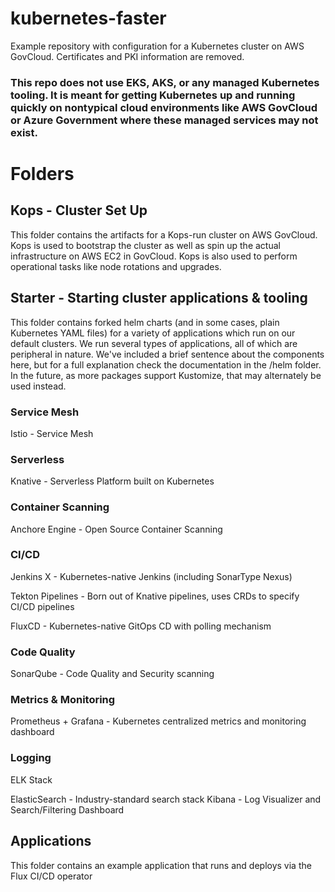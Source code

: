# kubernetes-faster

Example repository with configuration for a Kubernetes cluster on AWS GovCloud. Certificates and PKI information are removed.

### This repo does not use EKS, AKS, or any managed Kubernetes tooling. It is meant for getting Kubernetes up and running quickly on nontypical cloud environments like AWS GovCloud or Azure Government where these managed services may not exist.

# Folders

## Kops - Cluster Set Up

This folder contains the artifacts for a Kops-run cluster on AWS GovCloud. Kops is used to bootstrap the cluster as well as spin up the actual infrastructure on AWS EC2 in GovCloud. Kops is also used to perform operational tasks like node rotations and upgrades.

## Starter - Starting cluster applications & tooling

This folder contains forked helm charts (and in some cases, plain Kubernetes YAML files) for a variety of applications which run on our default clusters. We run several types of applications, all of which are peripheral in nature. We've included a brief sentence about the components here, but for a full explanation check the documentation in the /helm folder.  In the future, as more packages support Kustomize, that may alternately be used instead.

### Service Mesh

Istio - Service Mesh

### Serverless

Knative - Serverless Platform built on Kubernetes

### Container Scanning

Anchore Engine - Open Source Container Scanning

### CI/CD

Jenkins X - Kubernetes-native Jenkins (including SonarType Nexus)

Tekton Pipelines - Born out of Knative pipelines, uses CRDs to specify CI/CD pipelines

FluxCD - Kubernetes-native GitOps CD with polling mechanism

### Code Quality

SonarQube - Code Quality and Security scanning

### Metrics & Monitoring

Prometheus + Grafana - Kubernetes centralized metrics and monitoring dashboard

### Logging

ELK Stack

ElasticSearch - Industry-standard search stack
Kibana - Log Visualizer and Search/Filtering Dashboard

## Applications

This folder contains an example application that runs and deploys via the Flux CI/CD operator
